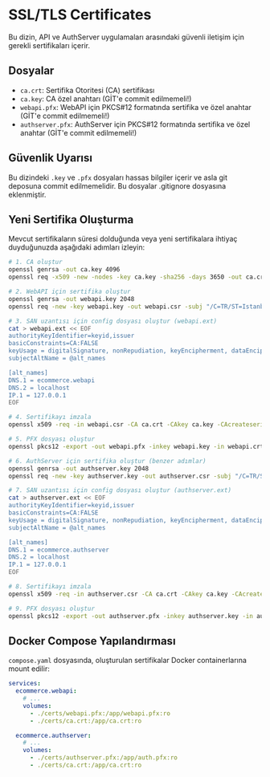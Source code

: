 # SSL/TLS Certificates

Bu dizin, API ve AuthServer uygulamaları arasındaki güvenli iletişim için gerekli sertifikaları içerir.

## Dosyalar

- `ca.crt`: Sertifika Otoritesi (CA) sertifikası
- `ca.key`: CA özel anahtarı (GİT'e commit edilmemeli!)
- `webapi.pfx`: WebAPI için PKCS#12 formatında sertifika ve özel anahtar (GİT'e commit edilmemeli!)
- `authserver.pfx`: AuthServer için PKCS#12 formatında sertifika ve özel anahtar (GİT'e commit edilmemeli!)

## Güvenlik Uyarısı

Bu dizindeki `.key` ve `.pfx` dosyaları hassas bilgiler içerir ve asla git deposuna commit edilmemelidir. Bu dosyalar .gitignore dosyasına eklenmiştir.

## Yeni Sertifika Oluşturma

Mevcut sertifikaların süresi dolduğunda veya yeni sertifikalara ihtiyaç duyduğunuzda aşağıdaki adımları izleyin:

```bash
# 1. CA oluştur
openssl genrsa -out ca.key 4096
openssl req -x509 -new -nodes -key ca.key -sha256 -days 3650 -out ca.crt -subj "/C=TR/ST=Istanbul/L=Istanbul/O=ECommerce/CN=ECommerce CA"

# 2. WebAPI için sertifika oluştur
openssl genrsa -out webapi.key 2048
openssl req -new -key webapi.key -out webapi.csr -subj "/C=TR/ST=Istanbul/L=Istanbul/O=ECommerce/CN=ecommerce.webapi"

# 3. SAN uzantısı için config dosyası oluştur (webapi.ext)
cat > webapi.ext << EOF
authorityKeyIdentifier=keyid,issuer
basicConstraints=CA:FALSE
keyUsage = digitalSignature, nonRepudiation, keyEncipherment, dataEncipherment
subjectAltName = @alt_names

[alt_names]
DNS.1 = ecommerce.webapi
DNS.2 = localhost
IP.1 = 127.0.0.1
EOF

# 4. Sertifikayı imzala
openssl x509 -req -in webapi.csr -CA ca.crt -CAkey ca.key -CAcreateserial -out webapi.crt -days 825 -sha256 -extfile webapi.ext

# 5. PFX dosyası oluştur
openssl pkcs12 -export -out webapi.pfx -inkey webapi.key -in webapi.crt -certfile ca.crt -passout pass:YourSecurePassword

# 6. AuthServer için sertifika oluştur (benzer adımlar)
openssl genrsa -out authserver.key 2048
openssl req -new -key authserver.key -out authserver.csr -subj "/C=TR/ST=Istanbul/L=Istanbul/O=ECommerce/CN=ecommerce.authserver"

# 7. SAN uzantısı için config dosyası oluştur (authserver.ext)
cat > authserver.ext << EOF
authorityKeyIdentifier=keyid,issuer
basicConstraints=CA:FALSE
keyUsage = digitalSignature, nonRepudiation, keyEncipherment, dataEncipherment
subjectAltName = @alt_names

[alt_names]
DNS.1 = ecommerce.authserver
DNS.2 = localhost
IP.1 = 127.0.0.1
EOF

# 8. Sertifikayı imzala
openssl x509 -req -in authserver.csr -CA ca.crt -CAkey ca.key -CAcreateserial -out authserver.crt -days 825 -sha256 -extfile authserver.ext

# 9. PFX dosyası oluştur
openssl pkcs12 -export -out authserver.pfx -inkey authserver.key -in authserver.crt -certfile ca.crt -passout pass:YourSecurePassword
```

## Docker Compose Yapılandırması

`compose.yaml` dosyasında, oluşturulan sertifikalar Docker containerlarına mount edilir:

```yaml
services:
  ecommerce.webapi:
    # ...
    volumes:
      - ./certs/webapi.pfx:/app/webapi.pfx:ro
      - ./certs/ca.crt:/app/ca.crt:ro

  ecommerce.authserver:
    # ...
    volumes:
      - ./certs/authserver.pfx:/app/auth.pfx:ro
      - ./certs/ca.crt:/app/ca.crt:ro
```
